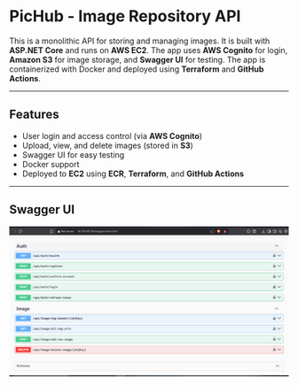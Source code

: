 # PicHub - Image Repository API

This is a monolithic API for storing and managing images. It is built with **ASP.NET Core** and runs on **AWS EC2**. The app uses **AWS Cognito** for login, **Amazon S3** for image storage, and **Swagger UI** for testing. The app is containerized with Docker and deployed using **Terraform** and **GitHub Actions**.

---

## Features

- User login and access control (via **AWS Cognito**)
- Upload, view, and delete images (stored in **S3**)
- Swagger UI for easy testing
- Docker support
- Deployed to **EC2** using **ECR**, **Terraform**, and **GitHub Actions**

---

## Swagger UI

![Swagger UI](docs/swag.png)
